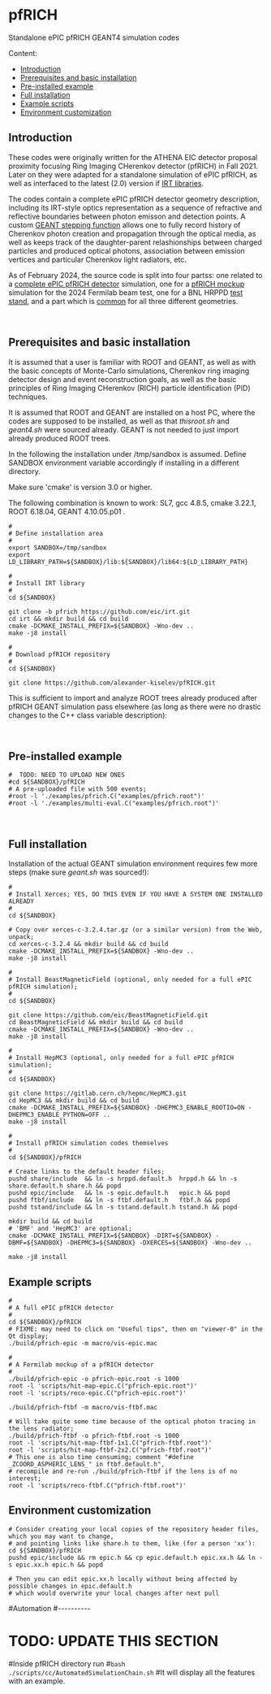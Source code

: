 pfRICH
======

Standalone ePIC pfRICH GEANT4 simulation codes

 Content:

 * [Introduction](#introduction)
 * [Prerequisites and basic installation](#prerequisites-and-basic-installation)
 * [Pre-installed example](#pre-installed-example)
 * [Full installation](#full-installation)
 * [Example scripts](#example-scripts)
 * [Environment customization](#environment-customization)

Introduction
------------

  These codes were originally written for the ATHENA EIC detector proposal proximity focusing
Ring Imaging CHerenkov detector (pfRICH) in Fall 
2021. Later on they were adapted for a standalone simulation of ePIC pfRICH, as well as 
interfaced to the latest (2.0) version if [IRT libraries](https://github.com/eic/irt). 

  The codes contain a complete ePIC pfRICH detector geometry description, including its IRT-style
optics representation as a sequence of refractive and reflective boundaries between photon 
emisson and detection points. A custom [GEANT stepping function](g4irt/source/CherenkovSteppingAction.cc)
allows one to fully record history of Cherenkov photon creation and propagation through
the optical media, as well as keeps track of the daughter-parent relashionships between 
charged particles and produced optical photons, association between emission vertices and 
particular Cherenkov light radiators, etc.

  As of February 2024, the source code is split into four partss: one related to a 
[complete ePIC pfRICH detector](epic) simulation, one for a 
[pfRICH mockup](ftbf) simulation for the 2024 Fermilab beam test, one for a BNL HRPPD 
[test stand](tstand), and a part which is [common](share) for all three different geometries. 

<br/>

Prerequisites and basic installation
------------------------------------

  It is assumed that a user is familiar with ROOT and GEANT, as well as with the basic
concepts of Monte-Carlo simulations, Cherenkov ring imaging detector design and event 
reconstruction goals, as well as the basic principles of Ring Imaging CHerenkov (RICH) 
particle identification (PID) techniques.

  It is assumed that ROOT and GEANT are installed on a host PC, where the codes are supposed to be 
installed, as well as that *thisroot.sh* and *geant4.sh* were sourced already. GEANT is 
not needed to just import already produced ROOT trees.

  In the following the installation under /tmp/sandbox is assumed. Define SANDBOX 
environment variable accordingly if installing in a different directory. 

  Make sure 'cmake' is version 3.0 or higher. 

  The following combination is known to work: SL7, gcc 4.8.5, cmake 3.22.1, ROOT 6.18.04, 
GEANT 4.10.05.p01 . 


```
#
# Define installation area
#
export SANDBOX=/tmp/sandbox
export LD_LIBRARY_PATH=${SANDBOX}/lib:${SANDBOX}/lib64:${LD_LIBRARY_PATH}
```

```
#
# Install IRT library
#
cd ${SANDBOX}

git clone -b pfrich https://github.com/eic/irt.git
cd irt && mkdir build && cd build
cmake -DCMAKE_INSTALL_PREFIX=${SANDBOX} -Wno-dev ..
make -j8 install
```

```
#
# Download pfRICH repository
#
cd ${SANDBOX}

git clone https://github.com/alexander-kiselev/pfRICH.git
```

This is sufficient to import and analyze ROOT trees already produced after pfRICH 
GEANT simulation pass elsewhere (as long as there were no drastic changes to the 
C++ class variable description):

<br/>

Pre-installed example 
---------------------

```
#  TODO: NEED TO UPLOAD NEW ONES
#cd ${SANDBOX}/pfRICH
# A pre-uploaded file with 500 events;
#root -l './examples/pfrich.C("examples/pfrich.root")'
#root -l './examples/multi-eval.C("examples/pfrich.root")'
```

<br/>

Full installation
-----------------

Installation of the actual GEANT simulation environment requires few more steps (make sure 
*geant.sh* was sourced!):


```
#
# Install Xerces; YES, DO THIS EVEN IF YOU HAVE A SYSTEM ONE INSTALLED ALREADY
#
cd ${SANDBOX} 

# Copy over xerces-c-3.2.4.tar.gz (or a similar version) from the Web, unpack;
cd xerces-c-3.2.4 && mkdir build && cd build
cmake -DCMAKE_INSTALL_PREFIX=${SANDBOX} -Wno-dev ..
make -j8 install
```


```
#
# Install BeastMagneticField (optional, only needed for a full ePIC pfRICH simulation);
#
cd ${SANDBOX} 

git clone https://github.com/eic/BeastMagneticField.git
cd BeastMagneticField && mkdir build && cd build
cmake -DCMAKE_INSTALL_PREFIX=${SANDBOX} -Wno-dev ..
make -j8 install
```


```
#
# Install HepMC3 (optional, only needed for a full ePIC pfRICH simulation);
#
cd ${SANDBOX}

git clone https://gitlab.cern.ch/hepmc/HepMC3.git
cd HepMC3 && mkdir build && cd build
cmake -DCMAKE_INSTALL_PREFIX=${SANDBOX} -DHEPMC3_ENABLE_ROOTIO=ON -DHEPMC3_ENABLE_PYTHON=OFF ..
make -j8 install
```


```
#
# Install pfRICH simulation codes themselves
#
cd ${SANDBOX}/pfRICH

# Create links to the default header files; 
pushd share/include  && ln -s hrppd.default.h  hrppd.h && ln -s share.default.h share.h && popd
pushd epic/include   && ln -s epic.default.h   epic.h && popd
pushd ftbf/include   && ln -s ftbf.default.h   ftbf.h && popd
pushd tstand/include && ln -s tstand.default.h tstand.h && popd

mkdir build && cd build
# 'BMF' and 'HepMC3' are optional;
cmake -DCMAKE_INSTALL_PREFIX=${SANDBOX} -DIRT=${SANDBOX} -DBMF=${SANDBOX} -DHEPMC3=${SANDBOX} -DXERCES=${SANDBOX} -Wno-dev ..

make -j8 install
```

Example scripts 
---------------

```
#
# A full ePIC pfRICH detector
#
cd ${SANDBOX}/pfRICH
# FIXME: may need to click on "Useful tips", then on "viewer-0" in the Qt display;
./build/pfrich-epic -m macro/vis-epic.mac
```

```
#
# A Fermilab mockup of a pfRICH detector
#
./build/pfrich-epic -o pfrich-epic.root -s 1000
root -l 'scripts/hit-map-epic.C("pfrich-epic.root")'
root -l 'scripts/reco-epic.C("pfrich-epic.root")'

./build/pfrich-ftbf -m macro/vis-ftbf.mac

# Will take quite some time because of the optical photon tracing in the lens radiator;
./build/pfrich-ftbf -o pfrich-ftbf.root -s 1000
root -l 'scripts/hit-map-ftbf-1x1.C("pfrich-ftbf.root")'
root -l 'scripts/hit-map-ftbf-2x2.C("pfrich-ftbf.root")'
# This one is also time consuming; comment "#define _ZCOORD_ASPHERIC_LENS_" in ftbf.default.h", 
# recompile and re-run ./build/pfrich-ftbf if the lens is of no interest;
root -l 'scripts/reco-ftbf.C("pfrich-ftbf.root")'
```

Environment customization
-------------------------

```
# Consider creating your local copies of the repository header files, which you may want to change,
# and pointing links like share.h to them, like (for a person 'xx'):
cd ${SANDBOX}/pfRICH
pushd epic/include && rm epic.h && cp epic.default.h epic.xx.h && ln -s epic.xx.h epic.h && popd

# Then you can edit epic.xx.h locally without being affected by possible changes in epic.default.h
# which would overwrite your local changes after next pull
```

#Automation
#----------
#
#
# TODO: UPDATE THIS SECTION
#Inside pfRICH directory run
#`bash ./scripts/cc/AutomatedSimulationChain.sh`
#It will display all the features with an example.
#
